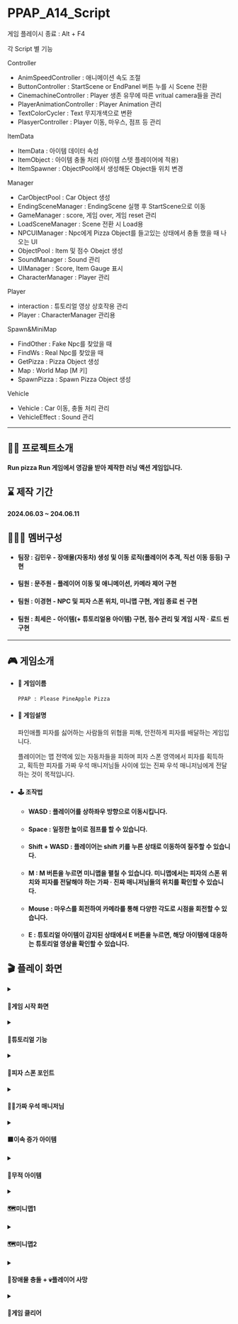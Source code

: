 # PPAP_A14_Script

 게임 플레이시 종료 : Alt + F4
 
각 Script 별 기능

Controller
- AnimSpeedController : 애니메이션 속도 조절
- ButtonController : StartScene or EndPanel 버튼 누를 시 Scene 전환
- CinemachineController : Player 생존 유무에 따른 vritual camera들을 관리
- PlayerAnimationController : Player Animation 관리
- TextColorCycler : Text 무지개색으로 변환
- PlasyerController : Player 이동, 마우스, 점프 등 관리
  
ItemData
- ItemData : 아이템 데이터 속성
- ItemObject : 아이템 충돌 처리 (아이템 스텟 플레이어에 적용)
- ItemSpawner : ObjectPool에서 생성해둔 Object들 위치 변경

Manager
- CarObjectPool : Car Object 생성
- EndingSceneManager : EndingScene 실행 후 StartScene으로 이동
- GameManager : score, 게임 over, 게임 reset 관리
- LoadSceneManager : Scene 전환 시 Load용
- NPCUIManager : Npc에게 Pizza Object를 들고있는 상태에서 충돌 했을 때 나오는 UI
- ObjectPool : Item 및 점수 Obejct 생성
- SoundManager : Sound 관리
- UIManager : Score, Item Gauge 표시
- CharacterManager : Player 관리

Player
- interaction : 튜토리얼 영상 상호작용 관리
- Player : CharacterManager 관리용

Spawn&MiniMap
- FindOther : Fake Npc를 찾았을 때
- FindWs : Real Npc를 찾았을 때
- GetPizza : Pizza Object 생성
- Map : World Map [M 키]
- SpawnPizza : Spawn Pizza Object 생성

Vehicle
- Vehicle : Car 이동, 충돌 처리 관리
- VehicleEffect : Sound 관리

---

## 👨‍🏫 프로젝트소개
<h4>Run pizza Run 게임에서 영감을 받아 제작한 러닝 액션 게임입니다. 
<br>

## ⌛ 제작 기간
<h4>2024.06.03 ~ 204.06.11

## 👨‍👨‍👦 멤버구성
- #### 팀장 : 김민우 - 장애물(자동차) 생성 및 이동 로직(플레이어 추격, 직선 이동 등등) 구현 
- #### 팀원 : 문주원 - 플레이어 이동 및 애니메이션, 카메라 제어 구현
- #### 팀원 : 이경현 - NPC 및 피자 스폰 위치, 미니맵 구현, 게임 종료 씬 구현
- #### 팀원 : 최세은 - 아이템(+ 튜토리얼용 아이템) 구현, 점수 관리 및 게임 시작 · 로드 씬 구현
---
## 🎮 게임소개
- #### 🍍 게임이름 
   <b2> `PPAP : Please PineApple Pizza`
 
- #### 📎 게임설명
  파인애플 피자를 싫어하는 사람들의 위협을 피해, 안전하게 피자를 배달하는 게임입니다.

  플레이어는 맵 전역에 있는 자동차들을 피하며 피자 스폰 영역에서 피자를 획득하고, 획득한 피자를 가짜 우석 매니저님들 사이에 있는 진짜 우석 매니저님에게 전달하는 것이 목적입니다. 

- #### 🕹️ 조작법
  - <h4> WASD : 플레이어를 상하좌우 방향으로 이동시킵니다.
  - <h4> Space : 일정한 높이로 점프를 할 수 있습니다. 
  - <h4> Shift + WASD : 플레이어는 shift 키를 누른 상태로 이동하여 질주할 수 있습니다. 
  - <h4> M : M 버튼을 누르면 미니맵을 펼칠 수 있습니다. 미니맵에서는 피자의 스폰 위치와 피자를 전달해야 하는 가짜 · 진짜 매니저님들의 위치를 확인할 수 있습니다.
  - <h4> Mouse : 마우스를 회전하여 카메라를 통해 다양한 각도로 시점을 회전할 수 있습니다.
  - <h4> E : 튜토리얼 아이템이 감지된 상태에서 E 버튼을 누르면, 해당 아이템에 대응하는 튜토리얼 영상을 확인할 수 있습니다. 

## 🎬 플레이 화면
<details>
<summary><h4>🏃게임 시작 화면</summary>
<div markdown="1">

  ![ezgif-5-b7b792133d](https://github.com/S014RMoonJuWon/PPAP_A14/assets/103297048/e47cd94e-b859-474d-908d-80188dd8c02b)

</div>
</details>

 <details>
<summary><h4>🐤튜토리얼 기능 </summary>
<div markdown="1">

  ![tutorial](https://github.com/S014RMoonJuWon/PPAP_A14/assets/103297048/ce8d581a-6fbf-4654-be0c-f0158774ee1c)

  - 튜토리얼 아이템을 감지한 상태에서 E 버튼을 누르면 해당 아이템에 대한 튜토리얼 영상을 확인할 수 있습니다. 
</div>
</details>

 <details>
<summary><h4>🍕피자 스폰 포인트 </summary>
<div markdown="1">

 ![pizzaspawn](https://github.com/S014RMoonJuWon/PPAP_A14/assets/103297048/9b8cd0f5-33c6-466b-aa59-53e57ebe0125)

  - 플레이어가 보라색 영역에 들어가면 게임에 필요한 피자를 획득할 수 있습니다. 
</div>
</details>

<details>
<summary><h4>🙅‍♂️가짜 우석 매니저님 </summary>
<div markdown="1">

 ![fake](https://github.com/S014RMoonJuWon/PPAP_A14/assets/103297048/3848320b-e5b1-476f-bafe-3df8785b142c)

  - 플레이어는 피자를 획득한 상태에서 맵에 존재하는 우석 매니저님에게 피자를 전달해야 합니다. 그러나 맵에는 우석 매니저님과 똑같은 외관을 한 Fake 매니저님이 세 명 추가로 존재하는 상태입니다.
  
  - 만일 플레이어가 진짜 우석 매니저님이 아닌 Fake 매니저님께 피자를 전달한다면 가지고 있던 피자는 그대로 강탈당하게 됩니다.
  
  - 플레이어는 피자를 획득하기 위해 다시 보라색 피자 스폰 포인트를 찾아가야 하며, 진짜 우석 매니저님에게 전달할 때까지 이 과정을 반복하는 것이 본 게임의 주된 목적입니다.
</div>
</details>

<details>
<summary><h4>🟥이속 증가 아이템 </summary>
<div markdown="1">

![sprint](https://github.com/S014RMoonJuWon/PPAP_A14/assets/103297048/096b33a7-7a24-4fc2-960c-00fca5e59682)

  - 분홍색 보석은 플레이어의 속도에 +5f 연산을 해주는 이속 증가 아이템입니다. 남은 시간에 대한 정보는 게임 하단에 게이지로부터 확인할 수 있습니다. 
</div>
</details>

<details>
<summary><h4>🔷무적 아이템 </summary>
<div markdown="1">

![shield](https://github.com/S014RMoonJuWon/PPAP_A14/assets/103297048/ababfe9b-5082-4caf-b76d-e724899e4405)

  - 푸른색 보석은 플레이어를 일시적으로 무적 상태로 만들어주는 아이템입니다. 무적 상태 동안에는 자동차와 부딪혀도 플레이어는 사망하지 않으며, 남은 시간에 대한 정보는 게임 하단에 게이지로부터 확인할 수 있습니다. 
</div>
</details>

<details>
<summary><h4>🗺️미니맵1 </summary>
<div markdown="1">

![minimap1](https://github.com/S014RMoonJuWon/PPAP_A14/assets/103297048/46277a11-0e43-48c6-a469-d3eb9e3b44ef)

  - 게임 씬의 좌측 하단에는 플레이어를 기준으로 일정 범위에 해당하는 미니맵이 화면에 표시되며, M 버튼을 누르면 전체 맵을 볼 수 있습니다. 보라색 영역에서 피자를 획득하기 전까지는 피자를 획득할 수 있는 위치가 맵에 표시됩니다. 
</div>
</details>

<details>
<summary><h4>🗺️미니맵2 </summary>
<div markdown="1">

![minimap2](https://github.com/S014RMoonJuWon/PPAP_A14/assets/103297048/6d6210b4-5da1-45cf-b8b9-1b0dced1207d)

  - 보라색 영역에서 피자를 얻은 후에는 4명의 우석 매니저님의 위치를 맵에서 확인할 수 있습니다. 
</div>
</details>

<details>
<summary><h4>🚗장애물 충돌 + 💀플레이어 사망</summary>
<div markdown="1">

![playerDie](https://github.com/S014RMoonJuWon/PPAP_A14/assets/103297048/611c947c-c8f7-469b-bbc6-f587331d9f94)

  - 직선, 랜덤 방향, 플레이어 방향으로 나아가는 자동차 장애물과 플레이어가 충돌하게 되면 플레이어는 사망하게 되며 게임은 그대로 종료됩니다.
    
   ![image](https://github.com/S014RMoonJuWon/PPAP_A14/assets/103297048/6efcc020-38ed-4c4a-8704-866b9a07093c)

  - 플레이어가 사망하면서 래그돌 애니메이션이 실행되고, 화면에는 현재 점수와 최고 점수 및 기타 버튼들이 나타납니다. 
</div>
</details>

<details>
<summary><h4>🎊게임 클리어 </summary>
<div markdown="1">

![둥](https://github.com/S014RMoonJuWon/PPAP_A14/assets/103297048/287d2141-3e9c-45d5-8614-efe5fc8ac530)

  - 장애물들을 피하며 아이템의 보조를 받아 우석 매니저님께 파인애플 피자를 무사히 건네주게 되면 추가 점수 100점을 얻고 게임은 종료됩니다. 
</div>
</details>

